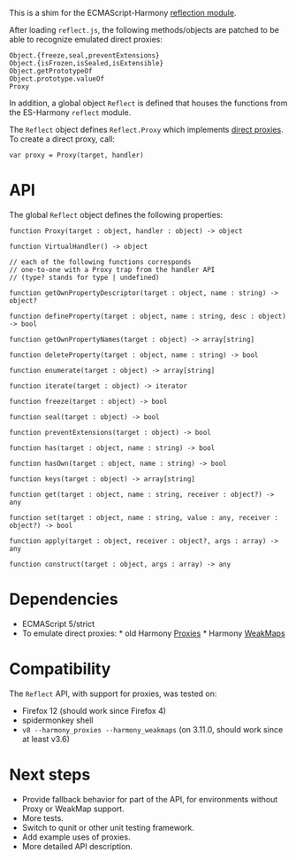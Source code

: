 This is a shim for the ECMAScript-Harmony [reflection module](http://wiki.ecmascript.org/doku.php?id=harmony:reflect_api).

After loading `reflect.js`, the following methods/objects are patched to be able to recognize emulated direct proxies:

    Object.{freeze,seal,preventExtensions}
    Object.{isFrozen,isSealed,isExtensible}
    Object.getPrototypeOf
    Object.prototype.valueOf
    Proxy

In addition, a global object `Reflect` is defined that houses the functions from the ES-Harmony `reflect` module.

The `Reflect` object defines `Reflect.Proxy` which implements [direct proxies](http://wiki.ecmascript.org/doku.php?id=harmony:direct_proxies). To create a direct proxy, call:

    var proxy = Proxy(target, handler)

API
===

The global `Reflect` object defines the following properties:

    function Proxy(target : object, handler : object) -> object
    
    function VirtualHandler() -> object
    
    // each of the following functions corresponds
    // one-to-one with a Proxy trap from the handler API
    // (type? stands for type | undefined)
    
    function getOwnPropertyDescriptor(target : object, name : string) -> object?
    
    function defineProperty(target : object, name : string, desc : object) -> bool
    
    function getOwnPropertyNames(target : object) -> array[string]
    
    function deleteProperty(target : object, name : string) -> bool
    
    function enumerate(target : object) -> array[string]
    
    function iterate(target : object) -> iterator
    
    function freeze(target : object) -> bool
    
    function seal(target : object) -> bool
    
    function preventExtensions(target : object) -> bool
    
    function has(target : object, name : string) -> bool
    
    function hasOwn(target : object, name : string) -> bool
    
    function keys(target : object) -> array[string]
    
    function get(target : object, name : string, receiver : object?) -> any
    
    function set(target : object, name : string, value : any, receiver : object?) -> bool
    
    function apply(target : object, receiver : object?, args : array) -> any
    
    function construct(target : object, args : array) -> any

Dependencies
============

  *  ECMAScript 5/strict
  *  To emulate direct proxies:
    *  old Harmony [Proxies](http://wiki.ecmascript.org/doku.php?id=harmony:proxies)
    *  Harmony [WeakMaps](http://wiki.ecmascript.org/doku.php?id=harmony:weak_maps)

Compatibility
=============

The `Reflect` API, with support for proxies, was tested on:

  * Firefox 12 (should work since Firefox 4)
  * spidermonkey shell
  * `v8 --harmony_proxies --harmony_weakmaps` (on 3.11.0, should work since at least v3.6)

Next steps
==========

  *  Provide fallback behavior for part of the API, for environments without Proxy or WeakMap support.
  *  More tests.
  *  Switch to qunit or other unit testing framework.
  *  Add example uses of proxies.
  *  More detailed API description.
